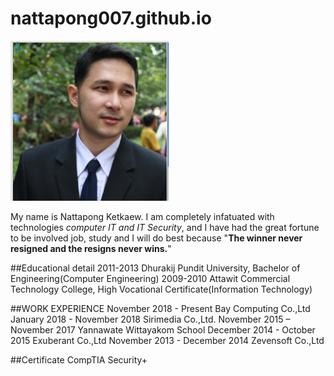 # nattapong007.github.io

![alt text](xx.png)

My name is Nattapong Ketkaew.  I am completely infatuated with technologies *computer IT and IT Security*, and I have had the great fortune to be involved job, study and I will do best because "**The winner never resigned and the resigns never wins.**" 

##Educational detail
  2011-2013 Dhurakij Pundit University, Bachelor of Engineering(Computer Engineering)
  2009-2010 Attawit Commercial Technology College, High Vocational Certificate(Information Technology)
 
 ##WORK EXPERIENCE
  November 2018 - Present Bay Computing Co.,Ltd
  January 2018 - November 2018  Sirimedia Co.,Ltd. 
  November 2015 – November 2017 Yannawate Wittayakom School
  December 2014 - October 2015  Exuberant Co.,Ltd 
  November 2013 - December 2014 Zevensoft Co.,Ltd
 
##Certificate
  CompTIA Security+
